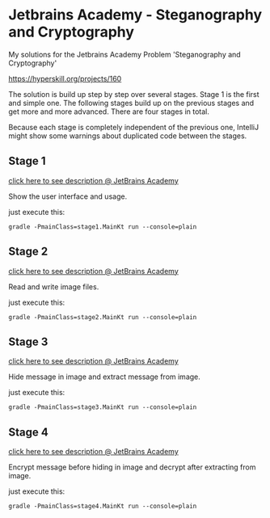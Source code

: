 # Jetbrains Academy - Steganography and Cryptography

My solutions for the Jetbrains Academy Problem 'Steganography and Cryptography'

https://hyperskill.org/projects/160

The solution is build up step by step over several stages. 
Stage 1 is the first and simple one. The following stages 
build up on the previous stages and get more and more advanced.
There are four stages in total.

Because each stage is completely independent of the previous one,
IntelliJ might show some warnings about duplicated code between 
the stages.

## Stage 1

[click here to see description @ JetBrains Academy](https://hyperskill.org/projects/160/stages/830/implement)

Show the user interface and usage.

just execute this:

    gradle -PmainClass=stage1.MainKt run --console=plain


## Stage 2

[click here to see description @ JetBrains Academy](https://hyperskill.org/projects/160/stages/831/implement)

Read and write image files.

just execute this:

    gradle -PmainClass=stage2.MainKt run --console=plain


## Stage 3

[click here to see description @ JetBrains Academy](https://hyperskill.org/projects/160/stages/832/implement)

Hide message in image and extract message from image.

just execute this:

    gradle -PmainClass=stage3.MainKt run --console=plain

## Stage 4

[click here to see description @ JetBrains Academy](https://hyperskill.org/projects/160/stages/833/implement)

Encrypt message before hiding in image and decrypt after extracting from image.

just execute this:

    gradle -PmainClass=stage4.MainKt run --console=plain
